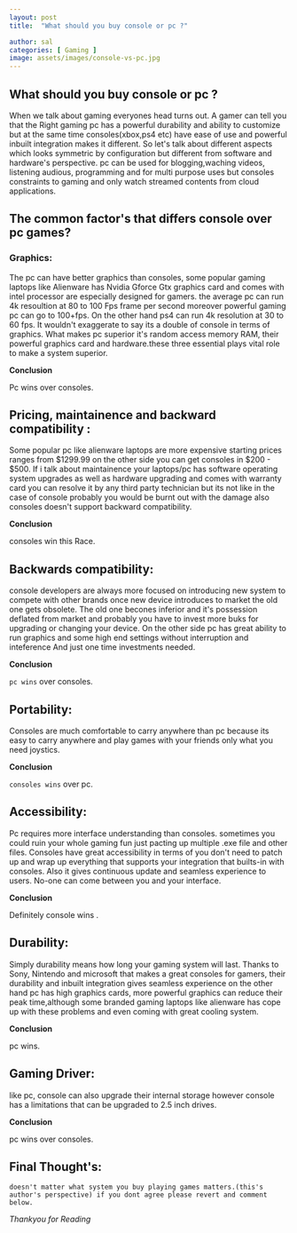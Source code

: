 ```yaml
---
layout: post
title:  "What should you buy console or pc ?"

author: sal
categories: [ Gaming ]
image: assets/images/console-vs-pc.jpg
---
```




## What should you buy console or pc ?

When we talk about gaming everyones head turns out. A gamer can tell you that the Right gaming pc has a powerful durability and ability to customize but at the same time consoles(xbox,ps4 etc) have ease of use and powerful inbuilt integration makes it different. So let's talk about different aspects which looks symmetric by configuration but different from software and hardware's perspective. pc can be used for blogging,waching videos, listening audious, programming and for multi purpose uses but consoles constraints to gaming and only watch streamed contents from cloud applications.

## The common factor's that differs console over pc games? 



  

### Graphics:


The pc can have better graphics than consoles, some popular gaming laptops like Alienware has Nvidia Gforce Gtx graphics card and comes with intel processor are especially designed for gamers. the average pc can run 4k resoultion at 80 to 100 Fps frame per second moreover powerful gaming pc can go to 100+fps. On the other hand ps4 can run 4k resolution at 30 to 60 fps.  It wouldn't exaggerate to say its a double of console in terms of graphics. What makes pc superior it's random access memory RAM, their powerful graphics card and hardware.these three essential plays vital role to make a system superior.

 **Conclusion** 

Pc wins over consoles.

## Pricing, maintainence and backward compatibility :


Some popular pc like alienware laptops are more expensive starting prices ranges from $1299.99 on the other side you can get consoles in $200 - $500. If i talk about maintainence your laptops/pc has software operating system upgrades as well as hardware upgrading and comes with warranty card you can resolve it by any third party technician but its not like in the case of console probably you would be burnt out with the damage also consoles doesn't support backward compatibility.

**Conclusion**

consoles win this Race.

## Backwards compatibility:

console developers are always more focused on introducing new system to compete with other brands once new device introduces to market the old one gets obsolete. The old one becones inferior and it's possession deflated from market and probably you have to invest more buks for upgrading or changing your device. On the other side pc has great ability to run graphics and some high end settings without interruption and inteference And just one time investments needed.

 **Conclusion**

`pc wins` over consoles.

## Portability:

Consoles are much comfortable to carry anywhere than pc because its easy to carry anywhere and play games with your friends only what you need joystics.

 **Conclusion**

`consoles wins` over pc.

## Accessibility:

Pc requires more interface understanding than consoles. sometimes you could ruin your whole gaming fun just pacting up multiple .exe file and other files. Consoles have great accessibility in terms of you don't need to patch up and wrap up everything that supports your integration that builts-in with consoles. Also it gives continuous update and seamless experience to users. No-one can come between you and your interface. 

 **Conclusion**

Definitely console wins .

## Durability:

Simply durability means how long your gaming system will last. Thanks to  Sony, Nintendo and microsoft that makes a great consoles for gamers, their durability and inbuilt integration gives seamless experience on the other hand pc has high graphics cards, more powerful graphics can reduce their peak time,although some branded gaming laptops like alienware has cope up with these problems and even coming with great cooling system.

 **Conclusion**

pc wins.

## Gaming Driver:

like pc, console can also upgrade their internal storage however console has a limitations that can be upgraded to 2.5 inch drives. 

**Conclusion**

pc wins over consoles.


## Final Thought's:

`doesn't matter what system you buy playing games matters.(this's author's perspective) if you dont agree please revert and comment below.`

*Thankyou for Reading*















